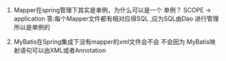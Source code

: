 1. Mapper在spring管理下其实是单例，为什么可以是一个
单例？ SCOPE -> application
 答:每个Mapper文件都有相对应得SQL ,应为SQL由Dao 进行管理所以是单例的

2. MyBatis在Spring集成下没有mapper的xml文件会不会
  不会因为 MyBatis映射语句可以由XML或者Annotation
